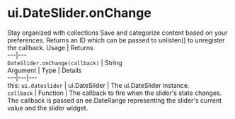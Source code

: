  
#  ui.DateSlider.onChange
Stay organized with collections  Save and categorize content based on your preferences. 
Returns an ID which can be passed to unlisten() to unregister the callback.
Usage | Returns  
---|---  
`DateSlider.onChange(callback)` | String  
Argument | Type | Details  
---|---|---  
this: `ui.dateslider` | ui.DateSlider | The ui.DateSlider instance.  
`callback` | Function | The callback to fire when the slider's state changes. The callback is passed an ee.DateRange representing the slider's current value and the slider widget.  
